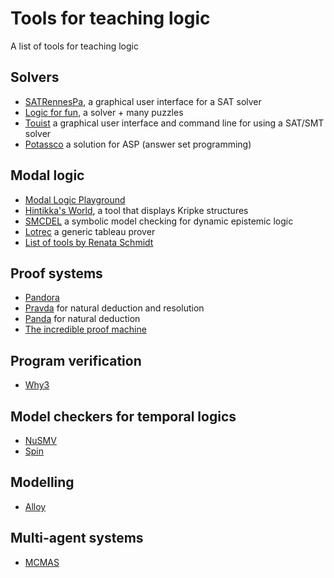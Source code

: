 # Tools for teaching logic

A list of tools for teaching logic

## Solvers

- [SATRennesPa](satrennespa.irisa.fr/), a graphical user interface for a SAT solver
- [Logic for fun](https://l4f.cecs.anu.edu.au/), a solver + many puzzles
- [Touist](https://touist.github.io/) a graphical user interface and command line for using a SAT/SMT solver 
- [Potassco](https://potassco.org/) a solution for ASP (answer set programming)

## Modal logic
- [Modal Logic Playground](https://rkirsling.github.io/modallogic/)
- [Hintikka's World](http://hintikkasworld.irisa.fr/), a tool that displays Kripke structures
- [SMCDEL](https://w4eg.de/malvin/illc/smcdelweb/index.html) a symbolic model checking for dynamic epistemic logic
- [Lotrec](https://www.irit.fr/Lotrec/) a generic tableau prover
- [List of tools by Renata Schmidt](http://www.cs.man.ac.uk/~schmidt/tools/)

## Proof systems
- [Pandora](https://www.doc.ic.ac.uk/pandora/newpandora/index.html)
- [Pravda](http://pravda.irisa.fr/) for natural deduction and resolution
- [Panda](http://people.irisa.fr/Francois.Schwarzentruber/panda/) for natural deduction
- [The incredible proof machine](https://incredible.pm/)

## Program verification
- [Why3](https://why3.lri.fr/)


## Model checkers for temporal logics
- [NuSMV](https://nusmv.fbk.eu/)
- [Spin](https://spinroot.com/)

## Modelling
- [Alloy](http://alloytools.org/)

## Multi-agent systems
- [MCMAS](https://vas.doc.ic.ac.uk/software/mcmas/)
